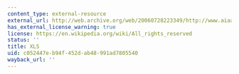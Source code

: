 ```yaml
---
content_type: external-resource
external_url: http://web.archive.org/web/20060728223349/http://www.aiaa.org/Participate/Uploads/NGATS%20O.I.%20Roadmap%28060427%29.xls
has_external_license_warning: true
license: https://en.wikipedia.org/wiki/All_rights_reserved
status: ''
title: XLS
uid: c052447e-b94f-452d-ab48-991ad7805540
wayback_url: ''
---
```

